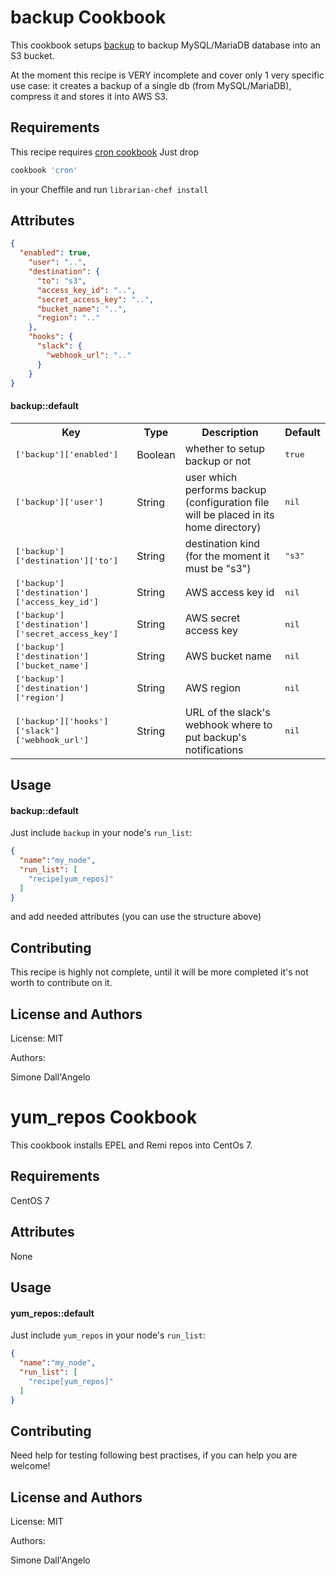 backup Cookbook
====================
This cookbook setups [backup](https://github.com/backup/backup) to backup
MySQL/MariaDB database into an S3 bucket.

At the moment this recipe is VERY incomplete and cover only 1 very specific use case:
it creates a backup of a single db (from MySQL/MariaDB), compress it and stores it into AWS S3.

Requirements
------------
This recipe requires [cron cookbook](https://github.com/chef-cookbooks/cron)
Just drop

``` ruby
cookbook 'cron'
```

in your Cheffile and run ``librarian-chef install``

Attributes
----------
```json
{
  "enabled": true,
    "user": "..",
    "destination": {
      "to": "s3",
      "access_key_id": "..",
      "secret_access_key": "..",
      "bucket_name": "..",
      "region": ".."
    },
    "hooks": {
      "slack": {
        "webhook_url": ".."
      }
    }
}
```

#### backup::default
<table>
  <tr>
    <th>Key</th>
    <th>Type</th>
    <th>Description</th>
    <th>Default</th>
  </tr>
  <tr>
    <td><tt>['backup']['enabled']</tt></td>
    <td>Boolean</td>
    <td>whether to setup backup or not</td>
    <td><tt>true</tt></td>
  </tr>
  <tr>
    <td><tt>['backup']['user']</tt></td>
    <td>String</td>
    <td>user which performs backup (configuration file will be placed in its home directory)</td>
    <td><tt>nil</tt></td>
  </tr>
  <tr>
    <td><tt>['backup']['destination']['to']</tt></td>
    <td>String</td>
    <td>destination kind (for the moment it must be "s3")</td>
    <td><tt>"s3"</tt></td>
  </tr>
  <tr>
    <td><tt>['backup']['destination']['access_key_id']</tt></td>
    <td>String</td>
    <td>AWS access key id</td>
    <td><tt>nil</tt></td>
  </tr>
  <tr>
    <td><tt>['backup']['destination']['secret_access_key']</tt></td>
    <td>String</td>
    <td>AWS secret access key</td>
    <td><tt>nil</tt></td>
  </tr>
  <tr>
    <td><tt>['backup']['destination']['bucket_name']</tt></td>
    <td>String</td>
    <td>AWS bucket name</td>
    <td><tt>nil</tt></td>
  </tr>
  <tr>
    <td><tt>['backup']['destination']['region']</tt></td>
    <td>String</td>
    <td>AWS region</td>
    <td><tt>nil</tt></td>
  </tr>
  <tr>
    <td><tt>['backup']['hooks']['slack']['webhook_url']</tt></td>
    <td>String</td>
    <td>URL of the slack's webhook where to put backup's notifications</td>
    <td><tt>nil</tt></td>
  </tr>
</table>

Usage
-----
#### backup::default
Just include `backup` in your node's `run_list`:

```json
{
  "name":"my_node",
  "run_list": [
    "recipe[yum_repos]"
  ]
}
```

and add needed attributes (you can use the structure above)

Contributing
------------
This recipe is highly not complete, until it will be more completed it's not worth to contribute on it.

License and Authors
-------------------
License: MIT

Authors:

Simone Dall'Angelo
















yum_repos Cookbook
==================
This cookbook installs EPEL and Remi repos into CentOs 7.

Requirements
------------
CentOS 7

Attributes
----------
None

Usage
-----
#### yum_repos::default
Just include `yum_repos` in your node's `run_list`:

```json
{
  "name":"my_node",
  "run_list": [
    "recipe[yum_repos]"
  ]
}
```

Contributing
------------
Need help for testing following best practises, if you can help you are welcome!

License and Authors
-------------------
License: MIT

Authors:

Simone Dall'Angelo
